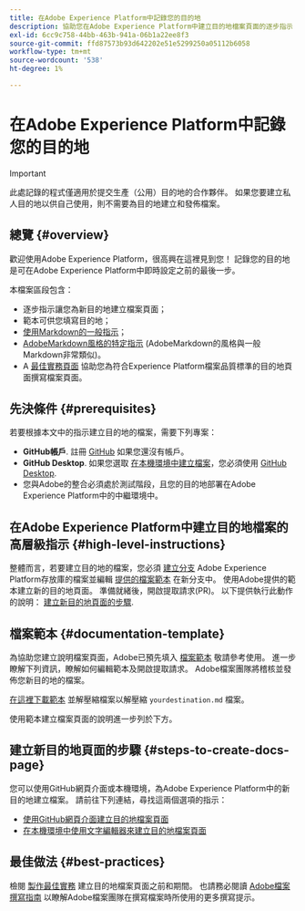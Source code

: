 ```yaml
---
title: 在Adobe Experience Platform中記錄您的目的地
description: 協助您在Adobe Experience Platform中建立目的地檔案頁面的逐步指示
exl-id: 6cc9c758-44bb-463b-941a-06b1a22ee8f3
source-git-commit: ffd87573b93d642202e51e5299250a05112b6058
workflow-type: tm+mt
source-wordcount: '538'
ht-degree: 1%

---
```


# 在Adobe Experience Platform中記錄您的目的地

>[!IMPORTANT]
>
>此處記錄的程式僅適用於提交生產（公用）目的地的合作夥伴。 如果您要建立私人目的地以供自己使用，則不需要為目的地建立和發佈檔案。

## 總覽 {#overview}

歡迎使用Adobe Experience Platform，很高興在這裡見到您！
記錄您的目的地是可在Adobe Experience Platform中即時設定之前的最後一步。

本檔案區段包含：

* 逐步指示讓您為新目的地建立檔案頁面；
* 範本可供您填寫目的地；
* [使用Markdown的一般指示](https://experienceleague.adobe.com/docs/contributor/contributor-guide/writing-essentials/markdown.html?lang=en)；
* [AdobeMarkdown風格的特定指示](https://experienceleague.adobe.com/docs/contributor/contributor-guide/writing-essentials/markdown.html?lang=en#custom-markdown-extensions) (AdobeMarkdown的風格與一般Markdown非常類似)。
* A [最佳實務頁面](./authoring-best-practices.md) 協助您為符合Experience Platform檔案品質標準的目的地頁面撰寫檔案頁面。

## 先決條件 {#prerequisites}

若要根據本文中的指示建立目的地的檔案，需要下列專案：

* **GitHub帳戶**. 註冊 [GitHub](https://github.com/) 如果您還沒有帳戶。
* **GitHub Desktop**. 如果您選取 [在本機環境中建立檔案](./work-in-local-environment.md)，您必須使用 [GitHub Desktop](https://desktop.github.com/).
* 您與Adobe的整合必須處於測試階段，且您的目的地部署在Adobe Experience Platform中的中繼環境中。

## 在Adobe Experience Platform中建立目的地檔案的高層級指示 {#high-level-instructions}

整體而言，若要建立目的地的檔案，您必須 [建立分支](https://experienceleague.adobe.com/docs/contributor/contributor-guide/setup/local-repo.html?lang=en#fork-the-repository) Adobe Experience Platform存放庫的檔案並編輯 [提供的檔案範本](./self-service-template.md) 在新分支中。 使用Adobe提供的範本建立新的目的地頁面。 準備就緒後，開啟提取請求(PR)。 以下提供執行此動作的說明： [建立新目的地頁面的步驟](./documentation-instructions.md#steps-to-create-docs-page).

<!--

* In the table of contents (TOC.md) `/help/rtcdp/TOC.md`, add a link to your new destination page. Place it within the category where your destination resides in the Adobe Experience Platform user interface (for example: mobile, social, advertising). 
* In the overview page for the respective category, add a link to your new destination page. For example, for cloud storage destinations, you would add a link to [this page](https://docs.adobe.com/content/help/en/experience-platform/rtcdp/destinations/destinations-cat/cloud-storage/cloud-storage-destinations.html). 

-->

## 檔案範本 {#documentation-template}

為協助您建立說明檔案頁面，Adobe已預先填入 [檔案範本](./self-service-template.md) 敬請參考使用。 進一步瞭解下列資訊，瞭解如何編輯範本及開啟提取請求。 Adobe檔案團隊將稽核並發佈您新目的地的檔案。

[在這裡下載範本](../assets/docs-framework/yourdestination-template.zip) 並解壓縮檔案以解壓縮 `yourdestination.md` 檔案。

使用範本建立檔案頁面的說明進一步列於下方。

## 建立新目的地頁面的步驟 {#steps-to-create-docs-page}

您可以使用GitHub網頁介面或本機環境，為Adobe Experience Platform中的新目的地建立檔案。 請前往下列連結，尋找這兩個選項的指示：

* [使用GitHub網頁介面建立目的地檔案頁面](./use-github-interface-to-create-documentation.md)
* [在本機環境中使用文字編輯器來建立目的地檔案頁面](./work-in-local-environment.md)

## 最佳做法 {#best-practices}

檢閱 [製作最佳實務](/help/destinations/destination-sdk/docs-framework/authoring-best-practices.md) 建立目的地檔案頁面之前和期間。 也請務必閱讀 [Adobe檔案撰寫指南](https://experienceleague.adobe.com/docs/contributor/contributor-guide/writing-essentials/general-writing-guidance.html?lang=en) 以瞭解Adobe檔案團隊在撰寫檔案時所使用的更多撰寫提示。